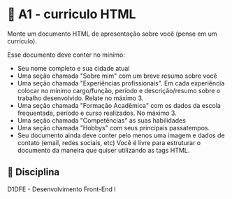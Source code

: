 # 🏫 A1 - curriculo HTML

Monte um documento HTML de apresentação sobre você (pense em um currículo).

Esse documento deve conter no mínimo:

- Seu nome completo e sua cidade atual
- Uma seção chamada "Sobre mim" com um breve resumo sobre você
- Uma seção chamada "Experiências profissionais". Em cada experiência colocar no mínimo cargo/função, período e descrição/resumo sobre o trabalho desenvolvido. Relate no máximo 3.
- Uma seção chamada "Formação Acadêmica" com os dados da escola frequentada, período e curso realizados. No máximo 3.
- Uma seção chamada "Competências" as suas habilidades
- Uma seção chamada "Hobbys" com seus principais passatempos.
- Seu documento ainda deve conter pelo menos uma imagem e dados de contato (email, redes sociais, etc)
Você é livre para estruturar o documento da maneira que quiser utilizando as tags HTML.

## 📒 Disciplina
D1DFE - Desenvolvimento Front-End I